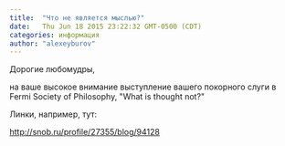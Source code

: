```yaml
---
title:  "Что не является мыслью?"
date:   Thu Jun 18 2015 23:22:32 GMT-0500 (CDT)
categories: информация
author: "alexeyburov"
---
```


Дорогие любомудры,

на ваше высокое внимание выступление вашего покорного слуги в Fermi Society of Philosophy, "What is thought not?"

Линки, например, тут:

http://snob.ru/profile/27355/blog/94128